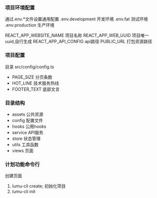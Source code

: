 ### 项目环境配置
通过.env.*文件设置通用配置
.env.development 开发环境
.env.fat 测试环境
.env.production 生产环境

REACT_APP_WEBSITE_NAME 项目名称
REACT_APP_WEB_UUID 项目唯一uuid,自行生成
REACT_APP_API_CONFIG api路径
PUBLIC_URL 打包资源路径

### 项目配置
目录 src/config/config.ts
- PAGE_SIZE 分页条数
- HOT_LINE 技术服务热线
- FOOTER_TEXT 底部文言

### 目录结构
- assets 公共资源
- config 配置文件
- hooks 公用hooks
- service API服务
- store 状态管理
- utils 工具函数
- views 页面

### 计划功能命令行
创建页面
1. lumu-cli create;
初始化项目
2. lumu-cli init